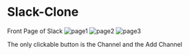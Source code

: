 # Slack-Clone
Front Page of Slack
![page1](https://user-images.githubusercontent.com/72561943/136210244-6472e00d-0525-4959-be23-5fbf045c7a7f.jpg)
![page2](https://user-images.githubusercontent.com/72561943/136210253-ffcc4f4e-3ed9-4d97-ad72-6620df1afb4a.jpg)
![page3](https://user-images.githubusercontent.com/72561943/136210260-72d91144-11a1-47d8-97cc-970fb764046f.jpg)

The only clickable button is the Channel and the Add Channel
